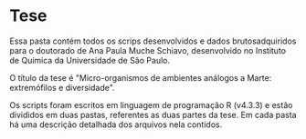# Tese
Essa pasta contém todos os scrips desenvolvidos e dados brutosadquiridos para o doutorado de Ana Paula Muche Schiavo, desenvolvido no Instituto de Química da Universidade de São Paulo.

O título da tese é "Micro-organismos de ambientes análogos a Marte: extremófilos e diversidade".

Os scripts foram escritos em linguagem de programação R (v4.3.3) e estão divididos em duas pastas, referentes as duas partes da tese. Em cada pasta há uma descrição detalhada dos arquivos nela contidos.

